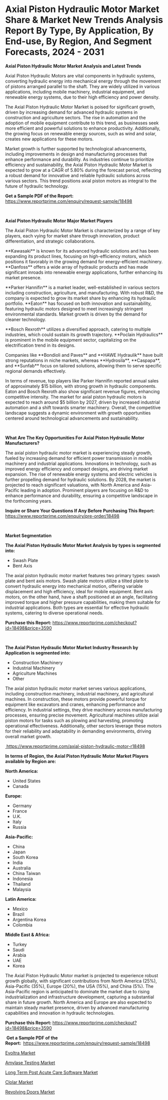 <p><h1>Axial Piston Hydraulic Motor Market Share & Market New Trends Analysis Report By Type, By Application, By End-use, By Region, And Segment Forecasts, 2024 - 2031</h1></p><p><strong>Axial Piston Hydraulic Motor Market Analysis and Latest Trends</strong></p>
<p><p>Axial Piston Hydraulic Motors are vital components in hydraulic systems, converting hydraulic energy into mechanical energy through the movement of pistons arranged parallel to the shaft. They are widely utilized in various applications, including mobile machinery, industrial equipment, and renewable energy systems, due to their high efficiency and power density.</p><p>The Axial Piston Hydraulic Motor Market is poised for significant growth, driven by increasing demand for advanced hydraulic systems in construction and agriculture sectors. The rise in automation and the adoption of mobile equipment contribute to this trend, as businesses seek more efficient and powerful solutions to enhance productivity. Additionally, the growing focus on renewable energy sources, such as wind and solar, creates new applications for these motors.</p><p>Market growth is further supported by technological advancements, including improvements in design and manufacturing processes that enhance performance and durability. As industries continue to prioritize efficiency and sustainability, the Axial Piston Hydraulic Motor Market is expected to grow at a CAGR of 5.80% during the forecast period, reflecting a robust demand for innovative and reliable hydraulic solutions across various sectors. This trend positions axial piston motors as integral to the future of hydraulic technology.</p></p>
<p><strong>Get a Sample PDF of the Report:&nbsp;</strong> <a href="https://www.reportprime.com/enquiry/request-sample/18498?utm_campaign=11&utm_medium=2&utm_source=Github&utm_content=ia&utm_term=21112024&utm_id=axial-piston-hydraulic-motor">https://www.reportprime.com/enquiry/request-sample/18498</a></p>
<p>&nbsp;</p>
<p><strong>Axial Piston Hydraulic Motor Major Market Players</strong></p>
<p><p>The Axial Piston Hydraulic Motor Market is characterized by a range of key players, each vying for market share through innovation, product differentiation, and strategic collaborations. </p><p>**Kawasaki** is known for its advanced hydraulic solutions and has been expanding its product lines, focusing on high-efficiency motors, which positions it favorably in the growing demand for energy-efficient machinery. **Danfoss** offers a wide array of hydraulic products and has made significant inroads into renewable energy applications, further enhancing its market presence.</p><p>**Parker Hannifin** is a market leader, well-established in various sectors including construction, agriculture, and manufacturing. With robust R&D, the company is expected to grow its market share by enhancing its hydraulic portfolio. **Eaton** has focused on both innovation and sustainability, featuring hydraulic motors designed to meet increasingly stringent environmental standards. Market growth is driven by the demand for cleaner technology.</p><p>**Bosch Rexroth** utilizes a diversified approach, catering to multiple industries, which could sustain its growth trajectory. **Poclain Hydraulics** is prominent in the mobile equipment sector, capitalizing on the electrification trend in its designs.</p><p>Companies like **Bondioli and Paves** and **HAWE Hydraulik** have built strong reputations in niche markets, whereas **Hydrosila**, **Caspapa**, and **Sunfab** focus on tailored solutions, allowing them to serve specific regional demands effectively.</p><p>In terms of revenue, top players like Parker Hannifin reported annual sales of approximately $15 billion, with strong growth in hydraulic components. Eaton and Bosch Rexroth also show significant revenue figures, enhancing competitive intensity. The market for axial piston hydraulic motors is expected to reach around $5 billion by 2027, driven by increased industrial automation and a shift towards smarter machinery. Overall, the competitive landscape suggests a dynamic environment with growth opportunities centered around technological advancements and sustainability.</p></p>
<p>&nbsp;</p>
<p><strong>What Are The Key Opportunities For Axial Piston Hydraulic Motor Manufacturers?</strong></p>
<p><p>The axial piston hydraulic motor market is experiencing steady growth, fueled by increasing demand for efficient power transmission in mobile machinery and industrial applications. Innovations in technology, such as improved energy efficiency and compact designs, are driving market expansion. The rise of renewable energy systems and electric vehicles is further propelling demand for hydraulic solutions. By 2028, the market is projected to reach significant valuations, with North America and Asia-Pacific leading in adoption. Prominent players are focusing on R&D to enhance performance and durability, ensuring a competitive landscape in the forthcoming years.</p></p>
<p><strong>Inquire or Share Your Questions If Any Before Purchasing This Report:</strong> <a href="https://www.reportprime.com/enquiry/pre-order/18498?utm_campaign=11&utm_medium=2&utm_source=Github&utm_content=ia&utm_term=21112024&utm_id=axial-piston-hydraulic-motor">https://www.reportprime.com/enquiry/pre-order/18498</a></p>
<p>&nbsp;</p>
<p><strong>Market Segmentation</strong></p>
<p><strong>The Axial Piston Hydraulic Motor Market Analysis by types is segmented into:</strong></p>
<p><ul><li>Swash Plate</li><li>Bent Axis</li></ul></p>
<p><p>The axial piston hydraulic motor market features two primary types: swash plate and bent axis motors. Swash plate motors utilize a tilted plate to convert hydraulic energy into mechanical motion, offering variable displacement and high efficiency, ideal for mobile equipment. Bent axis motors, on the other hand, have a shaft positioned at an angle, facilitating improved torque and higher pressure capabilities, making them suitable for industrial applications. Both types are essential for effective hydraulic systems, catering to diverse operational needs.</p></p>
<p><strong>Purchase this Report:&nbsp;</strong><a href="https://www.reportprime.com/checkout?id=18498&price=3590&utm_campaign=11&utm_medium=2&utm_source=Github&utm_content=ia&utm_term=21112024&utm_id=axial-piston-hydraulic-motor">https://www.reportprime.com/checkout?id=18498&price=3590</a></p>
<p>&nbsp;</p>
<p><strong>The Axial Piston Hydraulic Motor Market Industry Research by Application is segmented into:</strong></p>
<p><ul><li>Construction Machinery</li><li>Industrial Machinery</li><li>Agriculture Machines</li><li>Other</li></ul></p>
<p><p>The axial piston hydraulic motor market serves various applications, including construction machinery, industrial machinery, and agricultural machines. In construction, these motors provide powerful torque for equipment like excavators and cranes, enhancing performance and efficiency. In industrial settings, they drive machinery across manufacturing processes, ensuring precise movement. Agricultural machines utilize axial piston motors for tasks such as plowing and harvesting, promoting operational effectiveness. Additionally, other sectors leverage these motors for their reliability and adaptability in demanding environments, driving overall market growth.</p></p>
<p><a href="https://www.reportprime.com/axial-piston-hydraulic-motor-r18498?utm_campaign=11&utm_medium=2&utm_source=Github&utm_content=ia&utm_term=21112024&utm_id=axial-piston-hydraulic-motor">&nbsp;https://www.reportprime.com/axial-piston-hydraulic-motor-r18498</a></p>
<p><strong>In terms of Region, the Axial Piston Hydraulic Motor Market Players available by Region are:</strong></p>
<p>
    <p> <strong> North America: </strong>
        <ul>
            <li>United States</li>
            <li>Canada</li>
        </ul>
        </p> 
    <p> <strong> Europe: </strong>
        <ul>
            <li>Germany</li>
            <li>France</li>
            <li>U.K.</li>
            <li>Italy</li>
            <li>Russia</li>
        </ul>
        </p> 
    <p> <strong> Asia-Pacific: </strong>
        <ul>
            <li>China</li>
            <li>Japan</li>
            <li>South Korea</li>
            <li>India</li>
            <li>Australia</li>
            <li>China Taiwan</li>
            <li>Indonesia</li>
            <li>Thailand</li>
            <li>Malaysia</li>
        </ul>
        </p> 
    <p> <strong> Latin America: </strong>
        <ul>
            <li>Mexico</li>
            <li>Brazil</li>
            <li>Argentina Korea</li>
            <li>Colombia</li>
        </ul>
        </p> 
    <p> <strong> Middle East & Africa: </strong>
        <ul>
            <li>Turkey</li>
            <li>Saudi</li>
            <li>Arabia</li>
            <li>UAE</li>
            <li>Korea</li>
        </ul>
    </p>
    </p>
<p><p>The Axial Piston Hydraulic Motor market is projected to experience robust growth globally, with significant contributions from North America (25%), Asia-Pacific (35%), Europe (20%), the USA (15%), and China (5%). The Asia-Pacific region is anticipated to dominate the market due to rising industrialization and infrastructure development, capturing a substantial share in future growth. North America and Europe are also expected to maintain steady market presence, driven by advanced manufacturing capabilities and innovation in hydraulic technologies.</p></p>
<p><strong>Purchase this Report: </strong><a href="https://www.reportprime.com/checkout?id=18498&price=3590&utm_campaign=11&utm_medium=2&utm_source=Github&utm_content=ia&utm_term=21112024&utm_id=axial-piston-hydraulic-motor">https://www.reportprime.com/checkout?id=18498&price=3590</a></p>
<p>&nbsp;<strong>Get a Sample PDF of the Report:&nbsp;&nbsp;</strong><a href="https://www.reportprime.com/enquiry/request-sample/18498?utm_campaign=11&utm_medium=2&utm_source=Github&utm_content=ia&utm_term=21112024&utm_id=axial-piston-hydraulic-motor">https://www.reportprime.com/enquiry/request-sample/18498</a></p>
<p><strong></strong></p>
<p><p><a href="https://issuu.com/reportprime-2/docs/evoltra-market-size-2030.pptx_bbe5a99d4f98c6?utm_campaign=11&utm_medium=2&utm_source=Github&utm_content=ia&utm_term=21112024&utm_id=axial-piston-hydraulic-motor">Evoltra Market</a></p><p><a href="https://www.linkedin.com/pulse/expert-analysis-amylase-testing-market-dynamics-expected-6aile?utm_campaign=11&utm_medium=2&utm_source=Github&utm_content=ia&utm_term=21112024&utm_id=axial-piston-hydraulic-motor">Amylase Testing Market</a></p><p><a href="https://www.linkedin.com/pulse/growth-revenue-insights-long-term-post-acute-care-software-cfwne?utm_campaign=11&utm_medium=2&utm_source=Github&utm_content=ia&utm_term=21112024&utm_id=axial-piston-hydraulic-motor">Long Term Post Acute Care Software Market</a></p><p><a href="https://issuu.com/reportprime-2/docs/clolar-market-size-2030.pptx_a1c9bc0dc76db4?utm_campaign=11&utm_medium=2&utm_source=Github&utm_content=ia&utm_term=21112024&utm_id=axial-piston-hydraulic-motor">Clolar Market</a></p><p><a href="https://github.com/ChiragRp1/Market-Research-Report-List-6/blob/main/revolving-doors-market.md?utm_campaign=11&utm_medium=2&utm_source=Github&utm_content=ia&utm_term=21112024&utm_id=axial-piston-hydraulic-motor">Revolving Doors Market</a></p></p>
